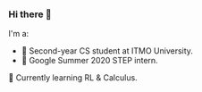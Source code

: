 ### Hi there 👋

I'm a:
- 🌈 Second-year CS student at ITMO University.
- 🥦 Google Summer 2020 STEP intern.

🐷 Currently learning RL & Calculus.
